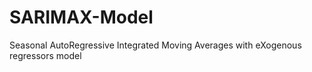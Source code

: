 # SARIMAX-Model
Seasonal AutoRegressive  Integrated Moving Averages with eXogenous regressors model
